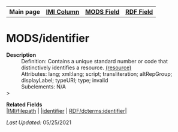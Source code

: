 <!DOCTYPE html>
<html>

<body>
<table style="width:100%">
  <tr>
    <th>Main page</th>
	<th><a href="IMI.md">IMI Column</a></th>
    <th><a href="MODS.md">MODS Field</a></th>
    <th><a href="RDF.md">RDF Field</a></th>
  </tr>
</table>



<h1>MODS/identifier</h1>
<dl>
  <dt><b>Description</b></dt>
  <dd>Definition: Contains a unique standard number or code that distinctively identifies a resource. <a href="https://www.loc.gov/standards/mods/userguide/identifier.md"> (resource)</a>
</dd>
  <dd>Attributes: lang; xml:lang; script; transliteration; altRepGroup; displayLabel; typeURI; type; invalid</dd>
  <dd>Subelements: N/A</dd>>
</dl>
<dl>
	<dt><b>Related Fields</b></dt>
		|<a href="filepath.md">IMI/filepath</a> |
		|<a href="identifier.unique.md">identifier</a> | <a href="rdf.dcterms.identifier.md">RDF/dcterms:identifier</a>|
</dl>
<p><i>Last Updated: </i>05/25/2021</p>
</body>
</html>